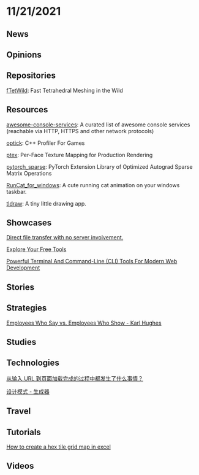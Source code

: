 # 11/21/2021

## News

## Opinions

## Repositories
[fTetWild](https://github.com/wildmeshing/fTetWild): Fast Tetrahedral Meshing in the Wild

## Resources
[awesome-console-services](https://github.com/chubin/awesome-console-services): A curated list of awesome console services (reachable via HTTP, HTTPS and other network protocols)

[optick](https://github.com/bombomby/optick): C++ Profiler For Games

[ptex](https://github.com/wdas/ptex): Per-Face Texture Mapping for Production Rendering

[pytorch_sparse](https://github.com/rusty1s/pytorch_sparse): PyTorch Extension Library of Optimized Autograd Sparse Matrix Operations

[RunCat_for_windows](https://github.com/Kyome22/RunCat_for_windows): A cute running cat animation on your windows taskbar.

[tldraw](https://github.com/tldraw/tldraw): A tiny little drawing app.

## Showcases
[Direct file transfer with no server involvement.](http://cend.me/)

[Explore Your Free Tools](https://freetools.dev/)

[Powerful Terminal And Command-Line (CLI) Tools For Modern Web Development](https://www.smashingmagazine.com/2021/11/powerful-terminal-commandline-tools-modern-web-development/)

## Stories


## Strategies
[Employees Who Say vs. Employees Who Show - Karl Hughes](https://www.karllhughes.com/posts/sayers-vs-showers)

## Studies

## Technologies
[从输入 URL 到页面加载完成的过程中都发生了什么事情？](https://fex.baidu.com/blog/2014/05/what-happen/)

[设计模式 - 生成器](https://juejin.cn/post/7030324999906918436)

## Travel

## Tutorials
[How to create a hex tile grid map in excel](https://simplexct.com/how-to-create-a-hex-tile-grid-map-in-excel)

## Videos
